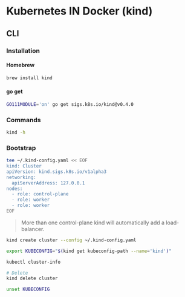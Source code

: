 # Kubernetes IN Docker (kind)

## CLI

### Installation

#### Homebrew

```sh
brew install kind
```

#### go get

```sh
GO111MODULE='on' go get sigs.k8s.io/kind@v0.4.0
```

### Commands

```sh
kind -h
```

### Bootstrap

```sh
tee ~/.kind-config.yaml << EOF
kind: Cluster
apiVersion: kind.sigs.k8s.io/v1alpha3
networking:
  apiServerAddress: 127.0.0.1
nodes:
  - role: control-plane
  - role: worker
  - role: worker
EOF
```

> More than one control-plane kind will automatically add a load-balancer.

```sh
kind create cluster --config ~/.kind-config.yaml
```

```sh
export KUBECONFIG="$(kind get kubeconfig-path --name='kind')"
```

```sh
kubectl cluster-info
```

```sh
# Delete
kind delete cluster

unset KUBECONFIG
```
